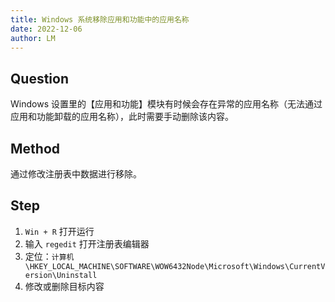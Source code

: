 ```yaml
---
title: Windows 系统移除应用和功能中的应用名称
date: 2022-12-06
author: LM
---
```


## Question

Windows 设置里的【应用和功能】模块有时候会存在异常的应用名称（无法通过应用和功能卸载的应用名称），此时需要手动删除该内容。

## Method

通过修改注册表中数据进行移除。

## Step

1. `Win + R` 打开运行
2. 输入 `regedit` 打开注册表编辑器
3. 定位：`计算机\HKEY_LOCAL_MACHINE\SOFTWARE\WOW6432Node\Microsoft\Windows\CurrentVersion\Uninstall`
4. 修改或删除目标内容

